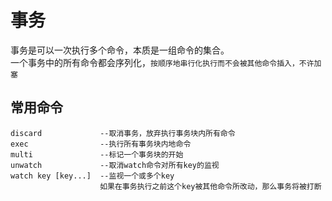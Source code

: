 # 事务

事务是可以一次执行多个命令，本质是一组命令的集合。  
一个事务中的所有命令都会序列化，`按顺序地串行化执行而不会被其他命令插入，不许加塞`

## 常用命令

```
discard             --取消事务，放弃执行事务块内所有命令
exec                --执行所有事务块内地命令
multi               --标记一个事务块的开始
unwatch             --取消watch命令对所有key的监视
watch key [key...]  --监视一个或多个key
                    如果在事务执行之前这个key被其他命令所改动，那么事务将被打断

```

